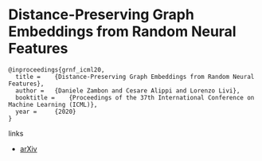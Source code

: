 # Distance-Preserving Graph Embeddings from Random Neural Features

```
@inproceedings{grnf_icml20,
  title = 	 {Distance-Preserving Graph Embeddings from Random Neural Features},
  author = 	 {Daniele Zambon and Cesare Alippi and Lorenzo Livi},
  booktitle = 	 {Proceedings of the 37th International Conference on Machine Learning (ICML)},
  year = 	 {2020}
}
```

links
- [arXiv](https://arxiv.org/abs/1909.03790)

